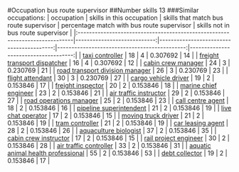 #Occupation bus route supervisor
##Number skills 13
###Similar occupations:
| occupation                                                                  |   skills in this occupation |   skills that match bus route supervisor |   percentage match with bus route supervisor |   skills not in bus route supervisor |
|:----------------------------------------------------------------------------|----------------------------:|-----------------------------------------:|---------------------------------------------:|-------------------------------------:|
| [taxi controller](taxi_controller.md)                                       |                          18 |                                        4 |                                     0.307692 |                                   14 |
| [freight transport dispatcher](freight_transport_dispatcher.md)             |                          16 |                                        4 |                                     0.307692 |                                   12 |
| [cabin crew manager](cabin_crew_manager.md)                                 |                          24 |                                        3 |                                     0.230769 |                                   21 |
| [road transport division manager](road_transport_division_manager.md)       |                          26 |                                        3 |                                     0.230769 |                                   23 |
| [flight attendant](flight_attendant.md)                                     |                          30 |                                        3 |                                     0.230769 |                                   27 |
| [cargo vehicle driver](cargo_vehicle_driver.md)                             |                          19 |                                        2 |                                     0.153846 |                                   17 |
| [freight inspector](freight_inspector.md)                                   |                          20 |                                        2 |                                     0.153846 |                                   18 |
| [marine chief engineer](marine_chief_engineer.md)                           |                          23 |                                        2 |                                     0.153846 |                                   21 |
| [air traffic instructor](air_traffic_instructor.md)                         |                          29 |                                        2 |                                     0.153846 |                                   27 |
| [road operations manager](road_operations_manager.md)                       |                          25 |                                        2 |                                     0.153846 |                                   23 |
| [call centre agent](call_centre_agent.md)                                   |                          18 |                                        2 |                                     0.153846 |                                   16 |
| [pipeline superintendent](pipeline superintendent.md)                       |                          21 |                                        2 |                                     0.153846 |                                   19 |
| [live chat operator](live_chat_operator.md)                                 |                          17 |                                        2 |                                     0.153846 |                                   15 |
| [moving truck driver](moving_truck_driver.md)                               |                          21 |                                        2 |                                     0.153846 |                                   19 |
| [tram controller](tram_controller.md)                                       |                          21 |                                        2 |                                     0.153846 |                                   19 |
| [car leasing agent](car_leasing_agent.md)                                   |                          28 |                                        2 |                                     0.153846 |                                   26 |
| [aquaculture biologist](aquaculture_biologist.md)                           |                          37 |                                        2 |                                     0.153846 |                                   35 |
| [cabin crew instructor](cabin_crew_instructor.md)                           |                          17 |                                        2 |                                     0.153846 |                                   15 |
| [rail project engineer](rail_project_engineer.md)                           |                          30 |                                        2 |                                     0.153846 |                                   28 |
| [air traffic controller](air_traffic_controller.md)                         |                          33 |                                        2 |                                     0.153846 |                                   31 |
| [aquatic animal health professional](aquatic_animal_health_professional.md) |                          55 |                                        2 |                                     0.153846 |                                   53 |
| [debt collector](debt_collector.md)                                         |                          19 |                                        2 |                                     0.153846 |                                   17 |
